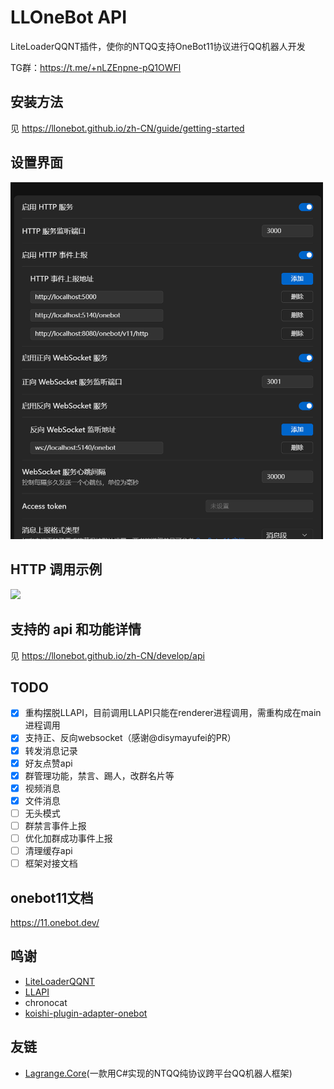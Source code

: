 
# LLOneBot API
LiteLoaderQQNT插件，使你的NTQQ支持OneBot11协议进行QQ机器人开发

TG群：<https://t.me/+nLZEnpne-pQ1OWFl>

## 安装方法

见 <https://llonebot.github.io/zh-CN/guide/getting-started>

## 设置界面

<img src="./doc/image/setting.png" width="500px" alt="图片名称"/>

## HTTP 调用示例

![](doc/image/example.jpg)

## 支持的 api 和功能详情

见 <https://llonebot.github.io/zh-CN/develop/api>


## TODO
- [x] 重构摆脱LLAPI，目前调用LLAPI只能在renderer进程调用，需重构成在main进程调用
- [x] 支持正、反向websocket（感谢@disymayufei的PR）
- [x] 转发消息记录 
- [x] 好友点赞api
- [x] 群管理功能，禁言、踢人，改群名片等
- [x] 视频消息
- [x] 文件消息
- [ ] 无头模式
- [ ] 群禁言事件上报
- [ ] 优化加群成功事件上报
- [ ] 清理缓存api
- [ ] 框架对接文档

## onebot11文档
<https://11.onebot.dev/>

## 鸣谢
* [LiteLoaderQQNT](https://liteloaderqqnt.github.io/guide/install.html)
* [LLAPI](https://github.com/Night-stars-1/LiteLoaderQQNT-Plugin-LLAPI)
* chronocat
* [koishi-plugin-adapter-onebot](https://github.com/koishijs/koishi-plugin-adapter-onebot)

## 友链
* [Lagrange.Core](https://github.com/LagrangeDev/Lagrange.Core)(一款用C#实现的NTQQ纯协议跨平台QQ机器人框架)
